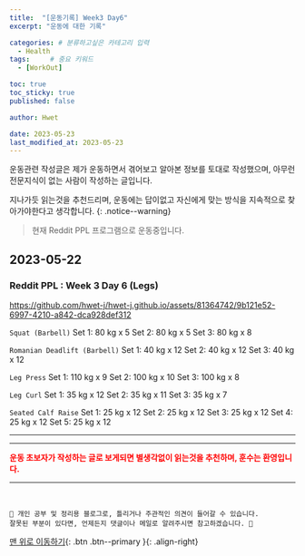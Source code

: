 ```yaml
---
title:  "[운동기록] Week3 Day6"  
excerpt: "운동에 대한 기록"

categories: # 분류하고싶은 카테고리 입력
  - Health
tags:     # 중요 키워드
  - [WorkOut]

toc: true
toc_sticky: true
published: false

author: Hwet

date: 2023-05-23
last_modified_at: 2023-05-23
---
```


운동관련 작성글은 제가 운동하면서 겪어보고 알아본 정보를 토대로 작성했으며, 아무런 전문지식이 없는 사람이 작성하는 글입니다.

지나가듯 읽는것을 추천드리며, 운동에는 답이없고 자신에게 맞는 방식을 지속적으로 찾아가야한다고 생각합니다.
{: .notice--warning}

> 현재 Reddit PPL 프로그램으로 운동중입니다.

## 2023-05-22 

### Reddit PPL : Week 3 Day 6 (Legs)

https://github.com/hwet-j/hwet-j.github.io/assets/81364742/9b121e52-6997-4210-a842-dca928def312

`Squat (Barbell)`
Set 1: 80 kg x 5
Set 2: 80 kg x 5
Set 3: 80 kg x 8

`Romanian Deadlift (Barbell)`
Set 1: 40 kg x 12
Set 2: 40 kg x 12
Set 3: 40 kg x 12

`Leg Press`
Set 1: 110 kg x 9
Set 2: 100 kg x 10
Set 3: 100 kg x 8

`Leg Curl`
Set 1: 35 kg x 12
Set 2: 35 kg x 11
Set 3: 35 kg x 7

`Seated Calf Raise`
Set 1: 25 kg x 12
Set 2: 25 kg x 12
Set 3: 25 kg x 12
Set 4: 25 kg x 12
Set 5: 25 kg x 12

---




***

<strong style="color:red">운동 초보자가 작성하는 글로 보게되면 별생각없이 읽는것을 추천하며, 훈수는 환영입니다.</strong>



***
<br>
    
    📢 개인 공부 및 정리용 블로그로, 틀리거나 주관적인 의견이 들어갈 수 있습니다.
    잘못된 부분이 있다면, 언제든지 댓글이나 메일로 알려주시면 참고하겠습니다. 🔔

[맨 위로 이동하기](#){: .btn .btn--primary }{: .align-right}